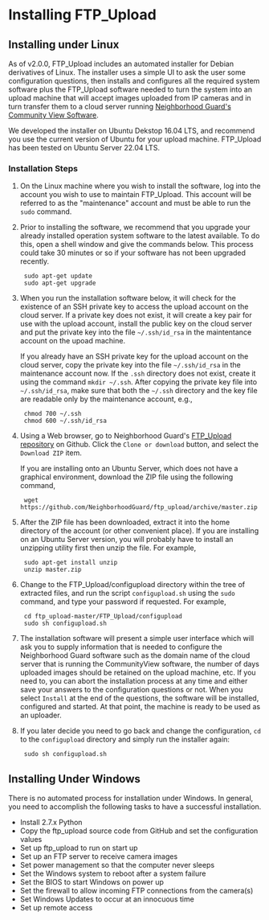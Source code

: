 # Installing FTP_Upload
## Installing under Linux

As of v2.0.0, FTP_Upload includes an automated installer for Debian derivatives of Linux. The installer uses a simple UI to ask the user some configuration questions, then installs and configures all the required system software plus the FTP_Upload software needed to turn the system into an upload machine that will accept images uploaded from IP cameras and in turn transfer them to a cloud server running [Neighborhood Guard's Community View Software](https://github.com/NeighborhoodGuard/CommunityView).

We developed the installer on Ubuntu Dekstop 16.04 LTS, and recommend you use the current version of Ubuntu for your upload machine.  FTP_Upload has been tested on Ubuntu Server 22.04 LTS.

### Installation Steps

1. On the Linux machine where you wish to install the software, log into the account you wish to use to maintain FTP_Upload.  This account will be referred to as the "maintenance" account and must be able to run the `sudo` command.

1. Prior to installing the software, we recommend that you upgrade your already installed operation system software to the latest available. To do this, open a shell window and give the commands below. This process could take 30 minutes or so if your software has not been upgraded recently.

        sudo apt-get update
        sudo apt-get upgrade

1. When you run the installation software below, it will check for the existence of an SSH private key to access the upload account on the cloud server. If a private key does not exist,
it will create a key pair for use with the upload account, install the public key on the cloud server and put the private key into the file `~/.ssh/id_rsa` in the maintentance account on the upoad machine.

    If you already have an SSH private key for the upload account on the cloud server,
copy the private key into the file `~/.ssh/id_rsa` in the maintenance account now.  If the `.ssh` directory does not exist, create it using the command `mkdir ~/.ssh`.  After copying the private key file into `~/.ssh/id_rsa`, make sure that both the `~/.ssh` directory and the key file are readable only by the maintenance account, e.g., 

        chmod 700 ~/.ssh
        chmod 600 ~/.ssh/id_rsa

1. Using a Web browser, go to Neighborhood Guard's [FTP_Upload repository](https://github.com/NeighborhoodGuard/ftp_upload) on Github.  Click the `Clone or download` button, and select the `Download ZIP` item.

    If you are installing onto an Ubuntu Server, which does not have a graphical environment, download the ZIP file using the following command,

        wget https://github.com/NeighborhoodGuard/ftp_upload/archive/master.zip

1. After the ZIP file has been downloaded, extract it into the home directory of the account (or other convenient place).  If you are installing on an Ubuntu Server version, you will probably have to install an unzipping utility first then unzip the file. For example,

        sudo apt-get install unzip
        unzip master.zip

1. Change to the FTP_Upload/configupload directory within the tree of extracted files, and run the script `configupload.sh` using the `sudo` command, and type your password if requested.  For example,

        cd ftp_upload-master/FTP_Upload/configupload
        sudo sh configupload.sh

1. The installation software will present a simple user interface which will ask you to supply information that is needed to configure the Neighborhood Guard software such as the domain name of the cloud server that is running the CommunityView software, the number of days uploaded images should be retained on the upload machine, etc. If you need to, you can abort the installation process at any time and either save your answers to the configuration questions or not. When you select `Install` at the end of the questions, the software will be installed, configured and started.  At that point, the machine is ready to be used as an uploader.

1. If you later decide you need to go back and change the configuration, `cd` to the `configupload` directory and simply run the installer again:

        sudo sh configupload.sh

## Installing Under Windows

There is no automated process for installation under Windows.  In general, you need to accomplish the following tasks to have a successful installation.

* Install 2.7.x Python
* Copy the ftp_upload source code from GitHub and set the configuration
values
* Set up ftp_upload to run on start up
* Set up an FTP server to receive camera images
* Set power management so that the computer never sleeps
* Set the Windows system to reboot after a system failure
* Set the BIOS to start Windows on power up
* Set the firewall to allow incoming FTP connections from the camera(s)
* Set Windows Updates to occur at an innocuous time
* Set up remote access
